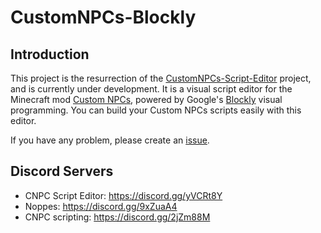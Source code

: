 # CustomNPCs-Blockly
## Introduction
This project is the resurrection of the [CustomNPCs-Script-Editor](https://github.com/RainEffect/CustomNPCs-Script-Editor) project, and is currently under development. It is a visual script editor for the Minecraft mod [Custom NPCs](https://www.kodevelopment.nl/minecraft/customnpcs), powered by Google's [Blockly](https://developers.google.com/blockly?hl=en) visual programming. You can build your Custom NPCs scripts easily with this editor.

If you have any problem, please create an [issue](https://github.com/PopSlime/CustomNPCs-Blockly/issues).

## Discord Servers
- CNPC Script Editor: https://discord.gg/yVCRt8Y
- Noppes: https://discord.gg/9xZuaA4
- CNPC scripting: https://discord.gg/2jZm88M
